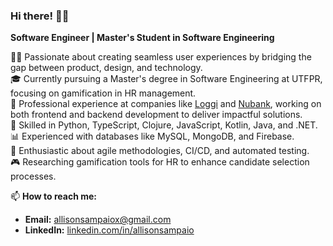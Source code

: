 ### Hi there! 👋🏼
**Software Engineer | Master's Student in Software Engineering**  

👩‍💻 Passionate about creating seamless user experiences by bridging the gap between product, design, and technology.  
🎓 Currently pursuing a Master's degree in Software Engineering at UTFPR, focusing on gamification in HR management.  
💼 Professional experience at companies like [Loggi](https://github.com/loggi) and [Nubank](https://github.com/nubank), working on both frontend and backend development to deliver impactful solutions.  
🔧 Skilled in Python, TypeScript, Clojure, JavaScript, Kotlin, Java, and .NET.  
📊 Experienced with databases like MySQL, MongoDB, and Firebase.  
🚀 Enthusiastic about agile methodologies, CI/CD, and automated testing.  
🎮 Researching gamification tools for HR to enhance candidate selection processes.  

📫 **How to reach me:**  
- **Email:** allisonsampaiox@gmail.com  
- **LinkedIn:** [linkedin.com/in/allisonsampaio](https://www.linkedin.com/in/allisonsampaio)  
